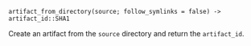```
artifact_from_directory(source; follow_symlinks = false) -> artifact_id::SHA1
```

Create an artifact from the `source` directory and return the `artifact_id`.
